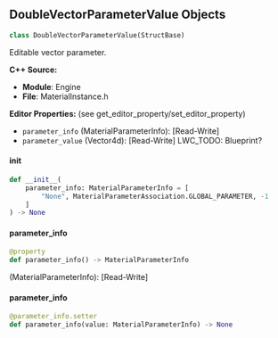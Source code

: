 ## DoubleVectorParameterValue Objects

```python
class DoubleVectorParameterValue(StructBase)
```

Editable vector parameter.

**C++ Source:**

- **Module**: Engine
- **File**: MaterialInstance.h

**Editor Properties:** (see get_editor_property/set_editor_property)

- ``parameter_info`` (MaterialParameterInfo):  [Read-Write]
- ``parameter_value`` (Vector4d):  [Read-Write] LWC_TODO: Blueprint?

<a id="unreal.DoubleVectorParameterValue.__init__"></a>

#### __init__

```python
def __init__(
    parameter_info: MaterialParameterInfo = [
        "None", MaterialParameterAssociation.GLOBAL_PARAMETER, -1
    ]
) -> None
```

<a id="unreal.DoubleVectorParameterValue.parameter_info"></a>

#### parameter_info

```python
@property
def parameter_info() -> MaterialParameterInfo
```

(MaterialParameterInfo):  [Read-Write]

<a id="unreal.DoubleVectorParameterValue.parameter_info"></a>

#### parameter_info

```python
@parameter_info.setter
def parameter_info(value: MaterialParameterInfo) -> None
```

<a id="unreal.TextureParameterValue"></a>